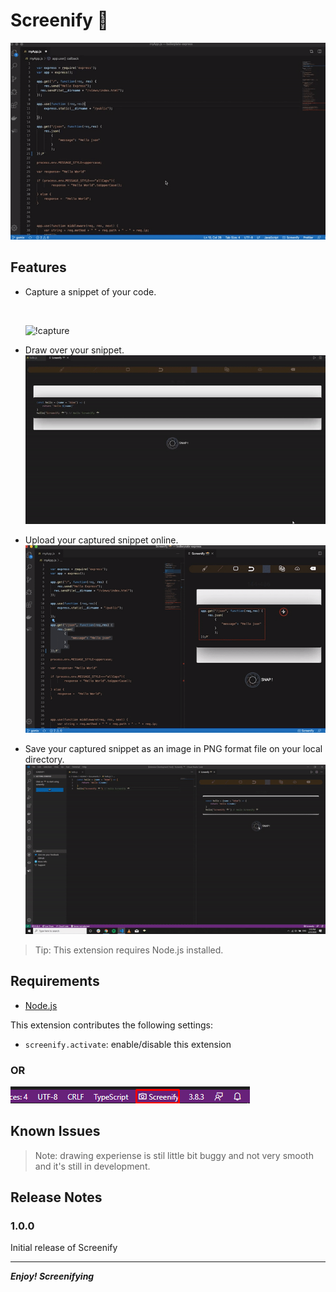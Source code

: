 # Screenify 📸

![Screenify](./demo/screenify.gif)

## Features

* Capture a snippet of your code.

  <br>

    ![!capture](./demo/capture.gif)
* Draw over your snippet.
    ![!Draw](./demo/draw.gif)
* Upload your captured snippet online.
    ![!upload](./demo/upload.gif)
* Save your captured snippet as an image in PNG format file on your local directory.
    ![!save](./demo/save.gif)

> Tip: This extension requires Node.js installed.

## Requirements

* [Node.js](https://nodejs.org)

This extension contributes the following settings:

* `screenify.activate`: enable/disable this extension
  
### OR

![launchWithActivityBar](./demo/activityBar.png)

## Known Issues

>Note: drawing experiense is stil little bit buggy and not very smooth and it's still in development.

## Release Notes

### 1.0.0

Initial release of Screenify

-----------------------------------------------------------------------------------------------------------
***Enjoy! Screenifying***
